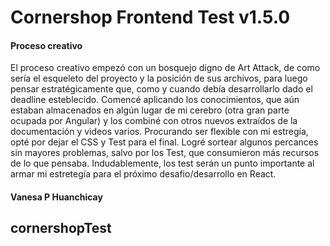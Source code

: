 # Cornershop Frontend Test v1.5.0

#### Proceso creativo

El proceso creativo empezó con un bosquejo digno de Art Attack, de como sería el esqueleto del proyecto y la posición de sus archivos, para luego pensar estratégicamente que, como y cuando debía desarrollarlo dado el deadline esteblecido.
Comencé aplicando los conocimientos, que aún estaban almacenados en algún lugar de mi cerebro (otra gran parte ocupada por Angular) y los combiné con otros nuevos extraídos de la documentación y videos varios.
Procurando ser flexible con mi estregía, opté por dejar el CSS y Test para el final.
Logré sortear algunos percances sin mayores problemas, salvo por los Test, que consumieron más recursos de lo que pensaba.
Indudablemente, los test serán un punto importante al armar mi estretegía para el próximo desafio/desarrollo en React.

#### Vanesa P Huanchicay


## cornershopTest
